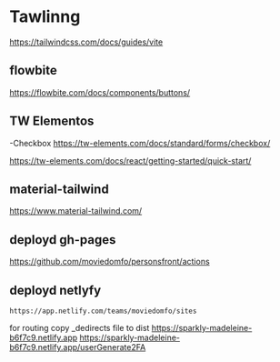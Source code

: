 # Tawlinng

https://tailwindcss.com/docs/guides/vite

## flowbite

https://flowbite.com/docs/components/buttons/

## TW Elementos

-Checkbox https://tw-elements.com/docs/standard/forms/checkbox/

https://tw-elements.com/docs/react/getting-started/quick-start/

## material-tailwind

https://www.material-tailwind.com/

## deployd gh-pages

https://github.com/moviedomfo/personsfront/actions

## deployd netlyfy

    https://app.netlify.com/teams/moviedomfo/sites

for routing copy \_dedirects file to dist
https://sparkly-madeleine-b6f7c9.netlify.app
https://sparkly-madeleine-b6f7c9.netlify.app/userGenerate2FA
